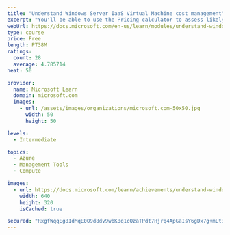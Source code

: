 ```yaml
---
title: "Understand Windows Server IaaS Virtual Machine cost management"
excerpt: "You'll be able to use the Pricing calculator to assess likely costs, use Azure Advisor to monitor actual costs for Azure resources, implement Spot VMs and Azure Reservations, and describe benefits of Azure Hybrid licensing."
webUrl: https://docs.microsoft.com/en-us/learn/modules/understand-windows-server-iaas-vm-cost-management/
type: course
price: Free
length: PT38M
ratings:
  count: 28
  average: 4.785714
heat: 50

provider:
  name: Microsoft Learn
  domain: microsoft.com
  images:
    - url: /assets/images/organizations/microsoft.com-50x50.jpg
      width: 50
      height: 50

levels:
  - Intermediate

topics:
  - Azure
  - Management Tools
  - Compute

images:
  - url: https://docs.microsoft.com/learn/achievements/understand-windows-server-iaas-vm-cost-management-social.png
    width: 640
    height: 320
    isCached: true

secured: "RxgfWqqEg8IdMqE0O9d8dv9wbK8q1cQzaTPdt7Hjrq4ApGaIsY6gDx7g+mLt3cZFz9Nxyyc9bxS6HWrt8rE79G9LOHID3pr3sAzeihyG7rpS6OqocGYFMThZOjR90TQOqJuCuXyPcQKZ7YSRRea98Uqpir8MZmq2/j7Epqs2lmHlOEikPoh9E4KWGVUAK9CTQvxxRFMWWlWAfgjw4EG2SCkJhAjtbCq2jKqPVodV7TzVUPB5fL8RkTbwK5WDnHEGDlwH2gXhWdsx1GIemIbgH8yPGbBBmdJS9KBbO46jQPJ330jCZmlnzqd0zdWSvn3Wz0qdw1x8J4HIXOP4cllESg/sXyBYqlpEl1a/azEXffStkt4fCoPeEGvrH7jizsfGfRjYiEERLQupXoUme6/mkUgldw1AQz0t3II+4WlFmy4=;C1VHu+blt5N8NVyW+6dLFQ=="
---
```


